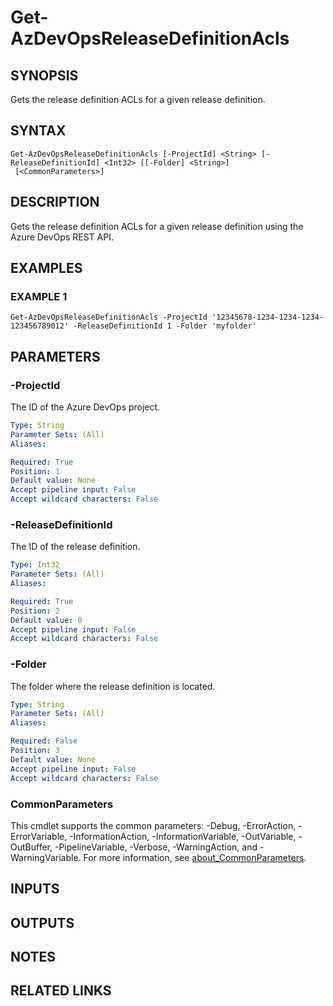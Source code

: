 # Get-AzDevOpsReleaseDefinitionAcls

## SYNOPSIS
Gets the release definition ACLs for a given release definition.

## SYNTAX

```
Get-AzDevOpsReleaseDefinitionAcls [-ProjectId] <String> [-ReleaseDefinitionId] <Int32> [[-Folder] <String>]
 [<CommonParameters>]
```

## DESCRIPTION
Gets the release definition ACLs for a given release definition using the Azure DevOps REST API.

## EXAMPLES

### EXAMPLE 1
```
Get-AzDevOpsReleaseDefinitionAcls -ProjectId '12345678-1234-1234-1234-123456789012' -ReleaseDefinitionId 1 -Folder 'myfolder'
```

## PARAMETERS

### -ProjectId
The ID of the Azure DevOps project.

```yaml
Type: String
Parameter Sets: (All)
Aliases:

Required: True
Position: 1
Default value: None
Accept pipeline input: False
Accept wildcard characters: False
```

### -ReleaseDefinitionId
The ID of the release definition.

```yaml
Type: Int32
Parameter Sets: (All)
Aliases:

Required: True
Position: 2
Default value: 0
Accept pipeline input: False
Accept wildcard characters: False
```

### -Folder
The folder where the release definition is located.

```yaml
Type: String
Parameter Sets: (All)
Aliases:

Required: False
Position: 3
Default value: None
Accept pipeline input: False
Accept wildcard characters: False
```

### CommonParameters
This cmdlet supports the common parameters: -Debug, -ErrorAction, -ErrorVariable, -InformationAction, -InformationVariable, -OutVariable, -OutBuffer, -PipelineVariable, -Verbose, -WarningAction, and -WarningVariable. For more information, see [about_CommonParameters](http://go.microsoft.com/fwlink/?LinkID=113216).

## INPUTS

## OUTPUTS

## NOTES

## RELATED LINKS
